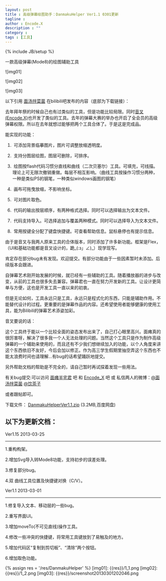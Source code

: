 ```yaml
---
layout: post
title : 高级弹幕绘图助手：DanmakuHelper Ver1.1 0301更新
tagline : 
author : Encode.X
description : ""
category : 
tags : [工具]
---
```

{% include JB/setup %}

一款高级弹幕(Mode8)的绘图辅助工具

![img01]

<!-- break -->

![img02]
<!-- break -->

![img03]

以下引用 [面汤拌菜菌](http://space.bilibili.tv/92776) 在bilibili吧发布的内容（底部为下载链接）：

去年拜年祭的时候自己也有过类似的工具，但是功能比较局限。同时[音叉(Encode.X)](http://space.bilibili.tv/16425)也开发了类似的工具。去年的弹幕大赛的举办也开启了全会员的高级弹幕权限。所以在去年就想过能够把两个工具合体了。于是这是完成品。

能实现的功能：

1. &nbsp;可添加背景临摹图片，图片可调整放缩透明度。

2. &nbsp;支持分图层绘图，图层可删除，可排序。

3. &nbsp;绘图按flash代码习惯分直线和曲线（二次贝塞尔）工具。可填充，可线描。理论上可无限次撤销重做。每层不相互影响。（曲线工具按操作习惯分两种，一种是类似PS的钢笔，一种类似windows画图的钢笔）

4. &nbsp;画布可拖曳放缩，不影响坐标。

5. &nbsp;可对图片取色。

6. &nbsp;代码的输出按层顺序，有两种格式选择。同时可以选择输出为文本文件。

7. &nbsp;代码支持导入。可选择追加与覆盖两种模式。同时可以选择导入为文本文件。

8. &nbsp;常用按键全分配了键盘快捷键。可查看帮助信息。鼠标悬停也有提示信息。


由于是音叉与我两人原来工具的合体版本，同时添加了许多新功能。框架是Flex，（UI和基础功能都是音叉设计的，跪_(:з」∠)_）现学现写。

肯定存在部分bug未有发现。欢迎提交。有部分功能由于一些因素暂时未添加。后续版本会跟进。


自弹幕艺术刚开始发展的时候，就已经有一些辅助的工具。随着播放器的进步与改变，从前的工具也很多失去兼容。弹幕君也一直在努力开发新的工具。让设计更简单与方便，这也是开发工具一直以来的初衷。


但是无论如何，工具永远只是工具，永远只是程式化的东西，只能是辅助作用。不能替代设计的过程。更重要的是弹幕作品的内容。还希望使用者能够健康的使用工具，能为Bilibili的弹幕艺术添姿加彩。

音叉要说的话：

这个工具终于能以一个比较全面的姿态发布出来了，自己打心眼里高兴。面瘫真的很厉害呀，解决了很多我一个人无法处理的问题。当然这个工具只是作为制作高级弹幕的一个辅助来使用的，而且还有不少我们想继续加入的功能，以个人角度来讲这个东西依旧不友好，今后会加以修正。作为高三学生假期里抽空弄这个东西也不能太浪费时间也请理解…有bug的话希望踊跃地提交。

另外帮助文档的帮助是不完全的，请自己暂时再试探着发现一些用法。

有关bug提交:可以访问 [面瘫半宅君](http://tieba.baidu.com/f?tp=0&kw=%C3%E6%CC%B1%B0%EB%D5%AC%BE%FD) 吧 和 [Encode_X](http://tieba.baidu.com/f?tp=0&kw=encode_x) 吧 或 私信两人的微博：[@面汤拌菜菌](http://weibo.com/mt233) [@饮茶子](http://weibo.com/encodex)

或者跟帖即可。

下载文件： [DanmakuHelperVer1.1.zip](http://pan.baidu.com/share/link?shareid=374245&uk=1745881826) (3.2MB,百度网盘)

以下为更新文档：
-----------------------

Ver1.15 2013-03-25

________________________________________


1.重构构架。

2.增加Svg导入转Mode8功能，支持初步的误差处理。

3.修复部分bug。

4.双 曲线工具位置及快捷键对换（C/V）。



Ver1.1 2013-03-01

________________________________________

1.修复导入文本、移动层的一些bug。

2.重写界面UI。

3.增加moveTo(不可见直线)操作工具。

4.修改一些冲突的快捷键，将常用工具键放到了易触及的地方。

5.增加代码区“复制到剪切板”、“清除”两个按钮。

6.增加取色功能。



{% assign res = '/res/DanmakuHelper' %}
[img01]: {{res}}/1_1.png
[img02]: {{res}}/1_2.png
[img03]: {{res}}/screenshot20130301202046.png
